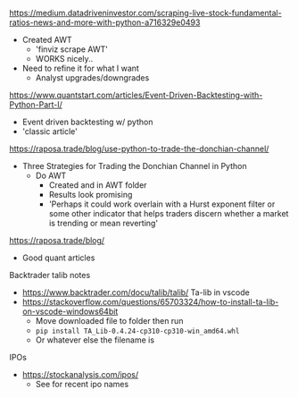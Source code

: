 https://medium.datadriveninvestor.com/scraping-live-stock-fundamental-ratios-news-and-more-with-python-a716329e0493
- Created AWT 
	- 'finviz scrape AWT'
	- WORKS nicely..
- Need to refine it for what I want
	- Analyst upgrades/downgrades

https://www.quantstart.com/articles/Event-Driven-Backtesting-with-Python-Part-I/
- Event driven backtesting w/ python
- 'classic article'


https://raposa.trade/blog/use-python-to-trade-the-donchian-channel/
- Three Strategies for Trading the Donchian Channel in Python
	- Do AWT
		- Created and in AWT folder
		- Results look promising
        - 'Perhaps it could work overlain with a Hurst exponent filter or some other indicator that helps traders discern whether a market is trending or mean reverting'


https://raposa.trade/blog/
- Good quant articles


Backtrader talib notes 
- https://www.backtrader.com/docu/talib/talib/
Ta-lib in vscode 
- https://stackoverflow.com/questions/65703324/how-to-install-ta-lib-on-vscode-windows64bit
	- Move downloaded file to folder then run
	- `pip install TA_Lib-0.4.24-cp310-cp310-win_amd64.whl` 
    - Or whatever else the filename is 

IPOs
- https://stockanalysis.com/ipos/
    - See for recent ipo names